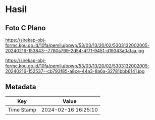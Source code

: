 # Hasil

## Foto C Plano

https://sirekap-obj-formc.kpu.go.id/10fa/pemilu/ppwp/53/03/13/20/02/5303132002005-20240216-153843--7780a799-2d54-4f71-9451-d19343a0a1aa.jpg

https://sirekap-obj-formc.kpu.go.id/10fa/pemilu/ppwp/53/03/13/20/02/5303132002005-20240216-152537--cb793f85-a8ce-44a3-8a6a-32781bbb6141.jpg


## Metadata

| Key        | Value               |
| ---------- | ------------------- |
| Time Stamp | 2024-02-16 16:25:10 |



